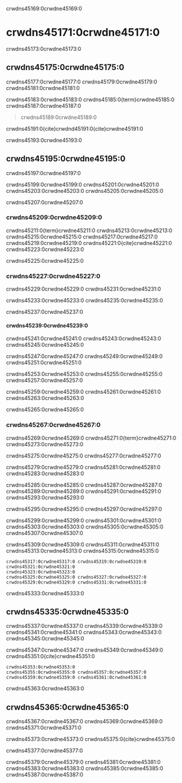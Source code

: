 crwdns45169:0crwdne45169:0
# crwdns45171:0crwdne45171:0

crwdns45173:0crwdne45173:0
## crwdns45175:0crwdne45175:0

crwdns45177:0crwdne45177:0 crwdns45179:0crwdne45179:0 crwdns45181:0crwdne45181:0

crwdns45183:0crwdne45183:0 crwdns45185:0{term}crwdne45185:0 crwdns45187:0crwdne45187:0
> crwdns45189:0crwdne45189:0

crwdns45191:0{cite}crwdnd45191:0{cite}crwdne45191:0

crwdns45193:0crwdne45193:0
## crwdns45195:0crwdne45195:0

crwdns45197:0crwdne45197:0

crwdns45199:0crwdne45199:0 crwdns45201:0crwdne45201:0 crwdns45203:0crwdne45203:0 crwdns45205:0crwdne45205:0

crwdns45207:0crwdne45207:0
### crwdns45209:0crwdne45209:0

crwdns45211:0{term}crwdne45211:0 crwdns45213:0crwdne45213:0 crwdns45215:0crwdne45215:0 crwdns45217:0crwdne45217:0 crwdns45219:0crwdne45219:0 crwdns45221:0{cite}crwdne45221:0 crwdns45223:0crwdne45223:0

crwdns45225:0crwdne45225:0
### crwdns45227:0crwdne45227:0

crwdns45229:0crwdne45229:0 crwdns45231:0crwdne45231:0

crwdns45233:0crwdne45233:0 crwdns45235:0crwdne45235:0

crwdns45237:0crwdne45237:0
#### crwdns45239:0crwdne45239:0

crwdns45241:0crwdne45241:0 crwdns45243:0crwdne45243:0 crwdns45245:0crwdne45245:0

crwdns45247:0crwdne45247:0 crwdns45249:0crwdne45249:0 crwdns45251:0crwdne45251:0

crwdns45253:0crwdne45253:0 crwdns45255:0crwdne45255:0 crwdns45257:0crwdne45257:0

crwdns45259:0crwdne45259:0 crwdns45261:0crwdne45261:0 crwdns45263:0crwdne45263:0

crwdns45265:0crwdne45265:0
### crwdns45267:0crwdne45267:0

crwdns45269:0crwdne45269:0 crwdns45271:0{term}crwdne45271:0 crwdns45273:0crwdne45273:0

crwdns45275:0crwdne45275:0 crwdns45277:0crwdne45277:0

crwdns45279:0crwdne45279:0 crwdns45281:0crwdne45281:0 crwdns45283:0crwdne45283:0

crwdns45285:0crwdne45285:0 crwdns45287:0crwdne45287:0 crwdns45289:0crwdne45289:0 crwdns45291:0crwdne45291:0 crwdns45293:0crwdne45293:0

crwdns45295:0crwdne45295:0 crwdns45297:0crwdne45297:0

crwdns45299:0crwdne45299:0 crwdns45301:0crwdne45301:0 crwdns45303:0crwdne45303:0 crwdns45305:0crwdne45305:0 crwdns45307:0crwdne45307:0

crwdns45309:0crwdne45309:0 crwdns45311:0crwdne45311:0 crwdns45313:0crwdne45313:0 crwdns45315:0crwdne45315:0

```{figure} ../../figures/routes-to-OA.jpg
crwdns45317:0crwdne45317:0 crwdns45319:0crwdne45319:0 crwdns45321:0crwdne45321:0
crwdns45323:0crwdne45323:0
crwdns45325:0crwdne45325:0 crwdns45327:0crwdne45327:0 crwdns45329:0crwdne45329:0 crwdns45331:0crwdne45331:0
```

crwdns45333:0crwdne45333:0
## crwdns45335:0crwdne45335:0

crwdns45337:0crwdne45337:0 crwdns45339:0crwdne45339:0 crwdns45341:0crwdne45341:0 crwdns45343:0crwdne45343:0 crwdns45345:0crwdne45345:0

crwdns45347:0crwdne45347:0 crwdns45349:0crwdne45349:0 crwdns45351:0{cite}crwdne45351:0

```{figure} ../../figures/share-work-openly.jpg
crwdns45353:0crwdne45353:0
crwdns45355:0crwdne45355:0 crwdns45357:0crwdne45357:0 crwdns45359:0crwdne45359:0 crwdns45361:0crwdne45361:0
```

crwdns45363:0crwdne45363:0
## crwdns45365:0crwdne45365:0

crwdns45367:0crwdne45367:0 crwdns45369:0crwdne45369:0 crwdns45371:0crwdne45371:0

crwdns45373:0crwdne45373:0 crwdns45375:0{cite}crwdne45375:0

crwdns45377:0crwdne45377:0

crwdns45379:0crwdne45379:0 crwdns45381:0crwdne45381:0 crwdns45383:0crwdne45383:0 crwdns45385:0crwdne45385:0 crwdns45387:0crwdne45387:0
